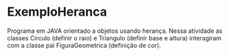 # ExemploHeranca
Programa em JAVA orientado a objetos usando herança. Nessa atividade as classes Circulo (definir o raio)  e Triangulo (definir base e altura) interagiram com a classe pai FiguraGeometrica (definição de cor).
